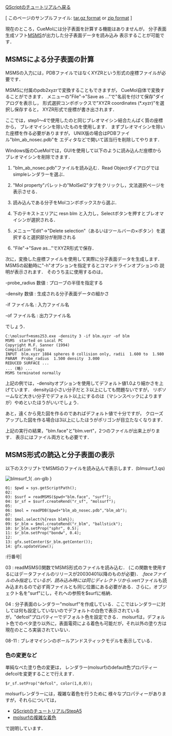 [QScriptのチュートリアルへ戻る](../../../Documents/QScriptのチュートリアル/)



[
このページのサンプルファイル:
[tar.gz format](http://prdownloads.sourceforge.net/cuemol/qscript-tutorial-molsurf1.tar.gz?download) or
[zip format](http://prdownloads.sourceforge.net/cuemol/qscript-tutorial-molsurf1.zip?download)
]

現在のところ，CueMolには分子表面を計算する機能はありませんが，
分子表面生成ソフト[MSMS](http://www.scripps.edu/pub/olson-web/people/sanner/html/msms_home.html)が出力した分子表面データを読み込み
表示することが可能です．

## MSMSによる分子表面の計算

MSMSの入力には，PDBファイルではなくXYZRという形式の座標ファイルが必要です．

MSMSに付属のpdb2xyzrで変換することもできますが，
CueMol自体で変換することができます．
メニューの"File"→"Save as ..."で"名前を付けて保存"ダイアログを表示し，
形式選択コンボボックスで"XYZR coordinates (*.xyzr)"を選択し保存すると，
XYZR形式で座標が書き出されます．

ここでは，step1〜4で使用したのと同じブレオマイシン結合たんぱく質の座標から，
ブレオマイシンを除いたものを使用します．
まずブレオマイシンを除いた座標を作る必要がありますが，
UNIX版の場合はPDBファイル"blm_ab_nosec.pdb"を
エディタなどで開いて該当行を削除してやります．

Windows版のCueMolでは，GUIを使用して以下のように読み込んだ座標から
ブレオマイシンを削除できます． 

1.  "blm_ab_nosec.pdb"ファイルを読み込む．Read Objectダイアログではsimpleレンダラーを選ぶ． 
1.  "Mol property"パレットの"MolSel2"タブをクリックし，文法選択ページを表示させる． 
1.  読み込んである分子をMolコンボボックスから選ぶ． 
1.  下のテキストエリアに
resn blm
と入力し，Selectボタンを押すとブレオマイシンが選択される． 

1.  メニュー"Edit"→"Delete selection"（あるいはツールバーの×ボタン）を選択すると選択部分が削除される 
1.  "File"→"Save as..."でXYZR形式で保存． 


次に，変換した座標ファイルを使用して実際に分子表面データを生成します．
MSMSの起動時に"-h"オプションを指定するとコマンドラインオプションの
説明が表示されます．
そのうち主に使用するのは，

-probe_radius 数値
:   プローブの半径を指定する

-density 数値
:   生成される分子表面データの細かさ

-if ファイル名
:   入力ファイル名

-of ファイル名
:   出力ファイル名

でしょう． 

```
C:\molsurf>msms253.exe -density 3 -if blm.xyzr -of blm
MSMS  started on Local PC
Copyright M.F. Sanner (1994)
Compilation flags
INPUT  blm.xyzr 1884 spheres 0 collision only, radii  1.600 to  1.980
PARAM  Probe_radius  1.500 density  3.000
REDUCED SURFACE ...
... (略) ...
MSMS terminated normally
```

上記の例では，-densityオプションを使用してデフォルト値1.0より細かさを上げています．
densityは小さい分子だと３以上にしても問題ないですが，
リボソームなど大きい分子でデフォルト以上にするのは（マシンスペックによりますが）やめといたほうがいいでしょう．

あと，遠くから見た図を作るのであればデフォルト値で十分ですが，
クローズアップした図を作る場合は3以上にしたほうがポリゴンが目立たなくなります．

上記の実行の結果，"blm.face"と"blm.vert"，2つのファイルが出来上がります．
表示にはファイル両方とも必要です． 


## MSMS形式の読込と分子表面の表示

以下のスクリプトでMSMSのファイルを読み込んで表示します．(blmsurf_1.qs)


![blmsurf_1](../../../assets/images/Documents/QScriptのチュートリアル/StepA4/blmsurf_1.png){ .on-glb }


```
01: $pwd = sys.getScriptPath();
02: 
03: $surf = readMSMS($pwd+"blm.face", "surf");
04: $r_sf = $surf.createRend("r_sf", "molsurf");
05: 
06: $mol = readPDB($pwd+"blm_ab_nosec.pdb","blm_ab");
07: 
08: $mol.select(%{resn blm%});
09: $r_blm = $mol.createRend("r_blm", "ballstick");
10: $r_blm.setProp("sphr", 0.5);
11: $r_blm.setProp("bondw", 0.4);
12: 
13: gfx.setCenter($r_blm.getCenter());
14: gfx.updateView();
```

:行番号|

03
:   readMSMS()関数でMSMS形式のファイルを読み込む． (この関数を使用するにはデータファイルのリリースが20030401以降のものが必要)． *.faceファイルのみ指定しているが，読み込み時には同じディレクトリから*.vertファイルも読み込まれるので必ず両ファイルとも同じ位置にある必要がある．さらに，オブジェクト名を"surf"にし，それへの参照を$surfに格納．

04
:   分子表面のレンダラー"molsurf"を作成している．ここではレンダラーに対しては何も設定していないのでデフォルトの白色で表示されているが，"defcol"プロパティーでデフォルト色を設定できる． molsurfは，デフォルト色でのベタ塗り以外に，表面電荷による着色も可能だが，それ以外の塗り方は現在のところ実装されていない．

08-11
:   ブレオマイシンのボールアンドスティックモデルを表示している．

### 色の変更など
単純なべた塗り色の変更は，
レンダラー(molsurf)のdefault色プロパティーdefcolを変更することで行えます．
```
$r_sf.setProp("defcol", color(1,0,0));
```
molsurfレンダラーには，複雑な着色を行うために
様々なプロパティーがありますが，それらについては，

* [QScriptのチュートリアル/StepA5](../../../Documents/QScriptのチュートリアル/StepA5)
* [molsurfの複雑な着色](../../../SASPaint)

で説明しています．